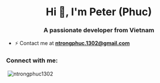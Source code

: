 <h1 align="center">Hi 👋, I'm Peter (Phuc)</h1>
<h3 align="center">A passionate developer from Vietnam</h3>

- ⚡ Contact me at **ntrongphuc.1302@gmail.com**

<h3 align="left">Connect with me:</h3>
<p align="left">
</p>

<p>&nbsp;<img align="center" src="https://github-readme-stats.vercel.app/api?username=ntrongphuc1302&show_icons=true&locale=en" alt="ntrongphuc1302" /></p>
